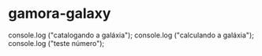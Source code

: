 # gamora-galaxy
console.log ("catalogando a galáxia");
console.log ("calculando a galáxia");
console.log ("teste número");
